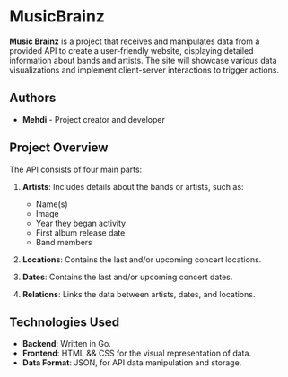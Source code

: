 # MusicBrainz

**Music Brainz** is a project that receives and manipulates data from a provided API to create a user-friendly website, displaying detailed information about bands and artists. The site will showcase various data visualizations and implement client-server interactions to trigger actions.


## Authors

- **Mehdi** - Project creator and developer

## Project Overview

The API consists of four main parts:
1. **Artists**: Includes details about the bands or artists, such as:
   - Name(s)
   - Image
   - Year they began activity
   - First album release date
   - Band members

2. **Locations**: Contains the last and/or upcoming concert locations.

3. **Dates**: Contains the last and/or upcoming concert dates.

4. **Relations**: Links the data between artists, dates, and locations.


## Technologies Used

- **Backend**: Written in Go.
- **Frontend**: HTML && CSS for the visual representation of data.
- **Data Format**: JSON, for API data manipulation and storage.

